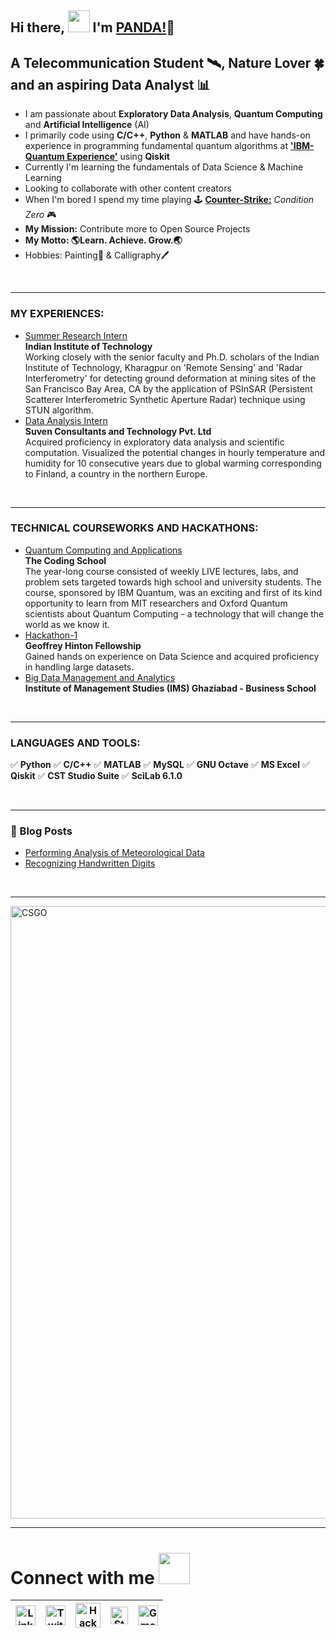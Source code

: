 ## Hi there, <img src="https://github.com/TheDudeThatCode/TheDudeThatCode/blob/master/Assets/Hi.gif" width="35px">  I'm [PANDA!](https://www.linkedin.com/in/rishabhpanda/)🐼


## A Telecommunication Student 🛰, Nature Lover 🍀 and an aspiring Data Analyst 📊

- I am passionate about **Exploratory Data Analysis**, **Quantum Computing** and **Artificial Intelligence** (AI)
- I primarily code using **C/C++**, **Python** & **MATLAB** and have hands-on experience in programming fundamental quantum algorithms at [**'IBM-Quantum Experience'**](https://quantum-computing.ibm.com/) using **Qiskit**
- Currently I'm learning the fundamentals of Data Science & Machine Learning
- Looking to collaborate with other content creators
- When I'm bored I spend my time playing 🕹 [**Counter-Strike:**](https://en.wikipedia.org/wiki/Counter-Strike_(video_game)) *Condition Zero* 🎮
- **My Mission:** Contribute more to Open Source Projects
- **My Motto: 🌎Learn. Achieve. Grow.🌏**
- Hobbies: Painting🎨 & Calligraphy🖊

<br />

---

### MY EXPERIENCES:
- [Summer Research Intern](http://www.iitkgp.ac.in/)</br> **Indian Institute of Technology**</br>
Working closely with the senior faculty and Ph.D. scholars of the Indian Institute of Technology, Kharagpur on 'Remote Sensing' and 'Radar Interferometry' for detecting ground deformation at mining sites of the San Francisco Bay Area, CA by the application of PSInSAR (Persistent Scatterer Interferometric Synthetic Aperture Radar) technique using STUN algorithm.
- [Data Analysis Intern](https://suvenconsultants.com/)</br> **Suven Consultants and Technology Pvt. Ltd**</br> 
Acquired proficiency in exploratory data analysis and scientific computation. Visualized the potential changes in hourly temperature and humidity for 10 consecutive years due to global warming corresponding to Finland, a country in the northern Europe.
<br />

---

### TECHNICAL COURSEWORKS AND HACKATHONS:
- [Quantum Computing and Applications](https://drive.google.com/file/d/1x7Gyp8Rsn4UD7uGcR3mIAf01MWiXrhcc/view)</br> **The Coding School**</br>
The year-long course consisted of weekly LIVE lectures, labs, and problem sets targeted towards high school and university students. The course, sponsored by IBM Quantum, was an exciting and first of its kind opportunity to learn from MIT researchers and Oxford Quantum scientists about Quantum Computing - a technology that will change the world as we know it.
- [Hackathon-1](https://certificate.univ.ai/c/12455u23c)</br> **Geoffrey Hinton Fellowship**</br> 
Gained hands on experience on Data Science and acquired proficiency in handling large datasets.
- [Big Data Management and Analytics](https://drive.google.com/file/d/1gTKLZotw1hGsTvuCaIchneMiTQDZrAUM/view)</br> **Institute of Management Studies (IMS) Ghaziabad - Business School**</br> 
<br />

---

### LANGUAGES AND TOOLS:

 ✅ **Python** ✅ **C/C++** ✅ **MATLAB** ✅ **MySQL** ✅ **GNU Octave** ✅ **MS Excel** ✅ **Qiskit** ✅ **CST Studio Suite** ✅ **SciLab 6.1.0**

<br />

---

### 📕 Blog Posts

<!-- BLOG-POST-LIST:START -->
- [Performing Analysis of Meteorological Data](https://analysis-by-panda.blogspot.com/2021/03/the-null-hypothesis-has-apparent.html)
- [Recognizing Handwritten Digits](https://recognition-by-panda.blogspot.com/2021/03/scikit-learn-is-library-for-python-that.html)
<!-- BLOG-POST-LIST:END -->

<br />

---

<img src="https://media.giphy.com/media/US6odsnLHQxTlqTEeF/giphy.gif?cid=ecf05e47mh0odgn0gbjxday0qmd3xs5j8jmp7b9l16f0qw3n&rid=giphy.gif&ct=g" alt="CSGO" width="980">


---

# Connect with me <img src="https://github.com/TheDudeThatCode/TheDudeThatCode/blob/master/Assets/Handshake.gif" height="50px">

| [<img src="https://github.com/TheDudeThatCode/TheDudeThatCode/blob/master/Assets/Linkedin.svg" alt="Linkedin Logo" width="32">](https://www.linkedin.com/in/rishabhpanda) | [<img src="https://github.com/TheDudeThatCode/TheDudeThatCode/blob/master/Assets/Twitter.svg" alt="Twitter Logo" width="32">](https://twitter.com/RishabhHyd) | [<img src="https://github.com/TheDudeThatCode/TheDudeThatCode/blob/master/Assets/HackerRank.svg" alt="HackerRank Logo" width="40">](https://www.hackerrank.com/h1904215) | [<img src="https://cdn.svgporn.com/logos/stackoverflow-icon.svg" alt="Stackoverflow Logo" width="28">](https://stackoverflow.com/users/15413499/rishabh-panda?tab=profile) | [<img src="https://github.com/TheDudeThatCode/TheDudeThatCode/blob/master/Assets/Gmail.svg" alt="Gmail logo" height="32">](mailto:rishabh.dhv@gmail.com)
|:---:|:---:|:---:|:---:|:---:|
<!---
rishabh-panda/rishabh-panda is a ✨ special ✨ repository because its `README.md` (this file) appears on your GitHub profile.
You can click the Preview link to take a look at your changes.
--->
